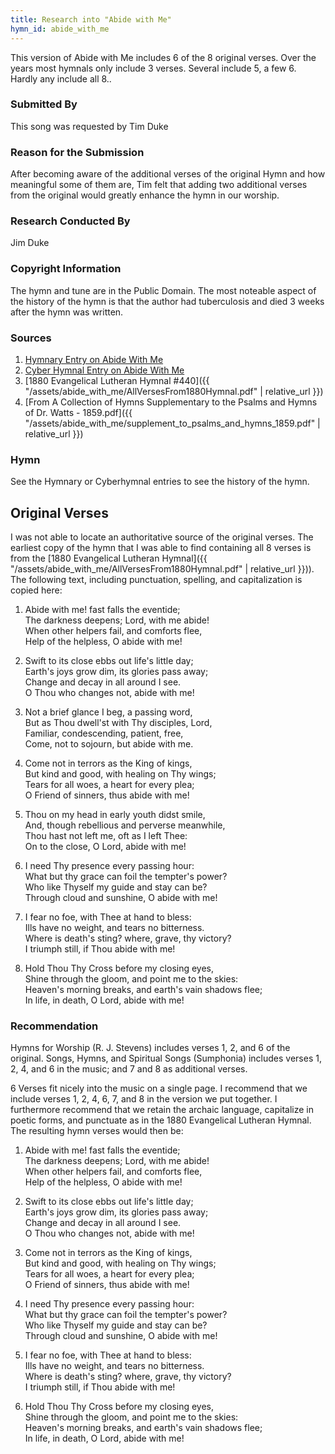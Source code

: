 ```yaml
---
title: Research into "Abide with Me"
hymn_id: abide_with_me
---
```

This version of Abide with Me includes 6 of the 8 original verses.  Over the years most hymnals only include 3 verses.  Several include 5, a few 6.  Hardly any include all 8..

### Submitted By

This song was requested by Tim Duke

### Reason for the Submission

After becoming aware of the additional verses of the original Hymn and how meaningful some of them are, Tim felt that adding two additional verses from the original would greatly enhance the hymn in our worship.

### Research Conducted By

Jim Duke

### Copyright Information

The hymn and tune are in the Public Domain.  The most noteable aspect of the history of the hymn is that the author had tuberculosis and died 3 weeks after the hymn was written.

### Sources

1. [Hymnary Entry on Abide With Me](http://www.hymnary.org/text/abide_with_me_fast_falls_the_eventide)
2. [Cyber Hymnal Entry on Abide With Me](http://www.hymntime.org/tch/htm/a/b/abidewme.htm)
3. [1880 Evangelical Lutheran Hymnal #440]({{ "/assets/abide_with_me/AllVersesFrom1880Hymnal.pdf" | relative_url }})
4. [From A Collection of Hymns Supplementary to the Psalms and Hymns of Dr. Watts - 1859.pdf]({{ "/assets/abide_with_me/supplement_to_psalms_and_hymns_1859.pdf" | relative_url }})


### Hymn

See the Hymnary or Cyberhymnal entries to see the history of the hymn.

## Original Verses

I was not able to locate an authoritative source of the original verses.  The earliest copy of the hymn that I was able to find containing all 8 verses is from the [1880 Evangelical Lutheran Hymnal]({{ "/assets/abide_with_me/AllVersesFrom1880Hymnal.pdf" | relative_url }})).  The following text, including punctuation, spelling, and capitalization is copied here:

1. Abide with me! fast falls the eventide;  
   The darkness deepens; Lord, with me abide!  
   When other helpers fail, and comforts flee,  
   Help of the helpless, O abide with me!

2. Swift to its close ebbs out life's little day;   
   Earth's joys grow dim, its glories pass away;  
   Change and decay in all around I see.  
   O Thou who changes not, abide with me!

3. Not a brief glance I beg, a passing word,  
   But as Thou dwell'st with Thy disciples, Lord,  
   Familiar, condescending, patient, free,  
   Come, not to sojourn, but abide with me.

4. Come not in terrors as the King of kings,  
   But kind and good, with healing on Thy wings;  
   Tears for all woes, a heart for every plea;  
   O Friend of sinners, thus abide with me!

5. Thou on my head in early youth didst smile,  
   And, though rebellious and perverse meanwhile,  
   Thou hast not left me, oft as I left Thee:  
   On to the close, O Lord, abide with me! 

6. I need Thy presence every passing hour:  
   What but thy grace can foil the tempter's power?  
   Who like Thyself my guide and stay can be?  
   Through cloud and sunshine, O abide with me!

7. I fear no foe, with Thee at hand to bless:  
   Ills have no weight, and tears no bitterness.  
   Where is death's sting? where, grave, thy victory?  
   I triumph still, if Thou abide with me!

8. Hold Thou Thy Cross before my closing eyes,  
   Shine through the gloom, and point me to the skies:  
   Heaven's morning breaks, and earth's vain shadows flee;  
   In life, in death, O Lord, abide with me!

### Recommendation

Hymns for Worship (R. J. Stevens) includes verses 1, 2, and 6 of the original.  Songs, Hymns, and Spiritual Songs (Sumphonia) includes verses 1, 2, 4, and 6 in the music; and 7 and 8 as additional verses.

6 Verses fit nicely into the music on a single page.  I recommend that we include verses 1, 2, 4, 6, 7, and 8 in the version we put together.  I furthermore recommend that we retain the archaic language, capitalize in poetic forms, and punctuate as in the 1880 Evangelical Lutheran Hymnal.  The resulting hymn verses would then be:

1. Abide with me! fast falls the eventide;  
   The darkness deepens; Lord, with me abide!  
   When other helpers fail, and comforts flee,  
   Help of the helpless, O abide with me!

2. Swift to its close ebbs out life's little day;   
   Earth's joys grow dim, its glories pass away;  
   Change and decay in all around I see.  
   O Thou who changes not, abide with me!

3. Come not in terrors as the King of kings,  
   But kind and good, with healing on Thy wings;  
   Tears for all woes, a heart for every plea;  
   O Friend of sinners, thus abide with me!

4. I need Thy presence every passing hour:  
   What but thy grace can foil the tempter's power?  
   Who like Thyself my guide and stay can be?  
   Through cloud and sunshine, O abide with me!

5. I fear no foe, with Thee at hand to bless:  
   Ills have no weight, and tears no bitterness.  
   Where is death's sting? where, grave, thy victory?  
   I triumph still, if Thou abide with me!

6. Hold Thou Thy Cross before my closing eyes,  
   Shine through the gloom, and point me to the skies:  
   Heaven's morning breaks, and earth's vain shadows flee;  
   In life, in death, O Lord, abide with me!
